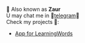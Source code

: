 📌 Also known as **Zaur**  
U may chat me in :link:[telegram](https://t.me/SkyGuy):link:  
Check my projects 💞:
* [App for LearningWords](https://github.com/mr-skydev/app-for-learningwords)
